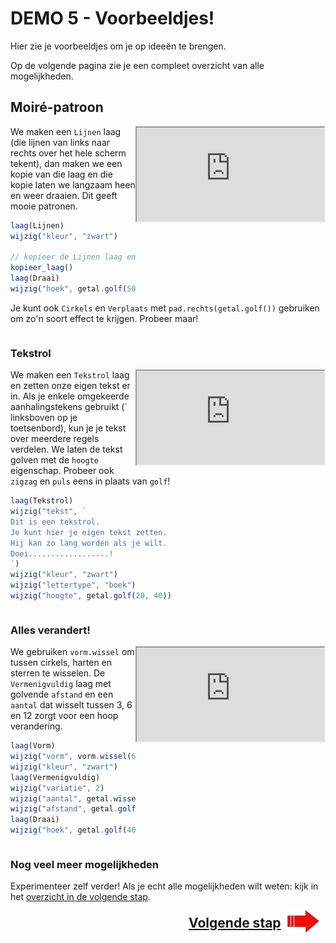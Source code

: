 # DEMO 5 - Voorbeeldjes!

Hier zie je voorbeeldjes om je op ideeën te brengen. 

Op de volgende pagina zie je een compleet overzicht van alle mogelijkheden.

## Moiré-patroon

<iframe style='float: right' src="https://coderdojo-leiden.github.io/demos-digitale-kunst/voorbeeld/moire/"></iframe>

We maken een `Lijnen` laag (die lijnen van links naar rechts over het hele scherm tekent), dan maken we een kopie van die laag en die kopie laten we langzaam heen en weer draaien. Dit geeft mooie patronen.

```js
laag(Lijnen)
wijzig("kleur", "zwart")

// kopieer de Lijnen laag en pas 'm aan
kopieer_laag()
laag(Draai)
wijzig("hoek", getal.golf(50, 20))
```

Je kunt ook `Cirkels` en `Verplaats` met `pad.rechts(getal.golf())` gebruiken om zo'n soort effect te krijgen. Probeer maar!

<div style="clear:both"></div>

### Tekstrol

<iframe style='float: right' src="https://coderdojo-leiden.github.io/demos-digitale-kunst/voorbeeld/tekstrol/"></iframe>

We maken een `Tekstrol` laag en zetten onze eigen tekst er in. Als je enkele omgekeerde aanhalingstekens gebruikt (\` linksboven op je toetsenbord), kun je je tekst over meerdere
regels verdelen. We laten de tekst golven met de `hoogte` eigenschap. Probeer ook `zigzag` en `puls` eens in plaats van `golf`!

```js
laag(Tekstrol)
wijzig("tekst", `
Dit is een tekstrol.
Je kunt hier je eigen tekst zetten.
Hij kan zo lang worden als je wilt.
Doei..................!
`)
wijzig("kleur", "zwart")
wijzig("lettertype", "boek")
wijzig("hoogte", getal.golf(20, 40))
```

<div style="clear:both"></div>

### Alles verandert!

<iframe style='float: right' src="https://coderdojo-leiden.github.io/demos-digitale-kunst/voorbeeld/wissel/"></iframe>

We gebruiken `vorm.wissel` om tussen cirkels, harten en sterren te wisselen. De `Vermenigvuldig` laag met golvende `afstand` en een `aantal` dat wisselt tussen 3, 6 en 12 zorgt voor een hoop verandering.

```js
laag(Vorm)
wijzig("vorm", vorm.wissel(60, vorm.cirkel(), vorm.hart(), vorm.ster()))
wijzig("kleur", "zwart")
laag(Vermenigvuldig)
wijzig("variatie", 2)
wijzig("aantal", getal.wissel(20, 3, 6, 12))
wijzig("afstand", getal.golf(10, 200, 260))
laag(Draai)
wijzig("hoek", getal.golf(40, 90))
```

<div style="clear:both"></div>

### Nog veel meer mogelijkheden

Experimenteer zelf verder! Als je echt alle mogelijkheden wilt weten: kijk in het [overzicht in de volgende stap](./6%20-%20meer%20mogelijkheden.html).

<p style='font-size: 150%; font-weight: bold; text-align: right;'>
    <a href='./6%20-%20meer%20mogelijkheden.html'>Volgende stap <img style='margin: -0.4em 0.5em; float: right; width: 10%' src='images/arrow.png'></a>
</p>